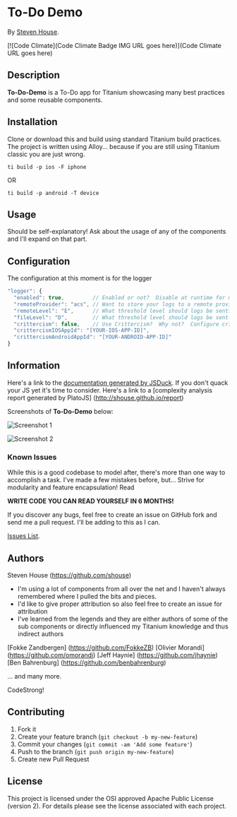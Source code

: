 # To-Do Demo

By [Steven House](https://www.linkedin.com/profile/view?id=4522122).

[![Code Climate](Code Climate Badge IMG URL goes here)](Code Climate URL goes here)

## Description
**To-Do-Demo** is a To-Do app for Titanium showcasing many best practices and some reusable components.

## Installation
Clone or download this and build using standard Titanium build practices.  The project is written using Alloy... because if you are still using Titanium classic you are just wrong.

```console
ti build -p ios -F iphone
```
OR

```console
ti build -p android -T device
```

## Usage

Should be self-explanatory!  Ask about the usage of any of the components and I'll expand on that part.

## Configuration
The configuration at this moment is for the logger

```javascript
"logger": {
  "enabled": true,         // Enabled or not?  Disable at runtime for more capabilities
  "remoteProvider": "acs", // Want to store your logs to a remote provider?  Plugins needed and slight re-arch
  "remoteLevel": "E",      // What threshold level should logs be sent?
  "fileLevel": "D",        // What threshold level should logs be sent to filesytem? 
  "crittercism": false,    // Use Crittercism?  Why not?  Configure crittercism integration here
  "crittercismIOSAppId": "[YOUR-IOS-APP-ID]",
  "crittercismAndroidAppId": "[YOUR-ANDROID-APP-ID]"
}
```

## Information
Here's a link to the [documentation generated by JSDuck](http://shouse.github.io/docs).  If you don't quack your JS yet it's time to consider.
Here's a link to a [complexity analysis report generated by PlatoJS] (http://shouse.github.io/report)

Screenshots of **To-Do-Demo** below:

![Screenshot 1](http://placekitten.com/400/300)

![Screenshot 2](http://placekitten.com/400/300)


### Known Issues
While this is a good codebase to model after, there's more than one way to accomplish a task.
I've made a few mistakes before, but... Strive for modularity and feature encapsulation!  Read

**WRITE CODE YOU CAN READ YOURSELF IN 6 MONTHS!**

If you discover any bugs, feel free to create an issue on GitHub fork and send me a pull request.  I'll be adding to this as I can.

[Issues List](https://github.com/shouse/To-Do-Demo/issues).

## Authors

Steven House (https://github.com/shouse)
* I'm using a lot of components from all over the net and I haven't always remembered where I pulled the bits and pieces. 
* I'd like to give proper attribution so also feel free to create an issue for attribution 
* I've learned from the legends and they are either authors of some of the sub components or directly influenced my Titanium knowledge and thus indirect authors

[Fokke Zandbergen] (https://github.com/FokkeZB)
[Olivier Morandi] (https://github.com/omorandi)
[Jeff Haynie] (https://github.com/jhaynie)
[Ben Bahrenburg] (https://github.com/benbahrenburg)

... and many more.

CodeStrong!

## Contributing

1. Fork it
2. Create your feature branch (`git checkout -b my-new-feature`)
3. Commit your changes (`git commit -am 'Add some feature'`)
4. Push to the branch (`git push origin my-new-feature`)
5. Create new Pull Request


## License
This project is licensed under the OSI approved Apache Public License (version 2). For details please see the license associated with each project.
